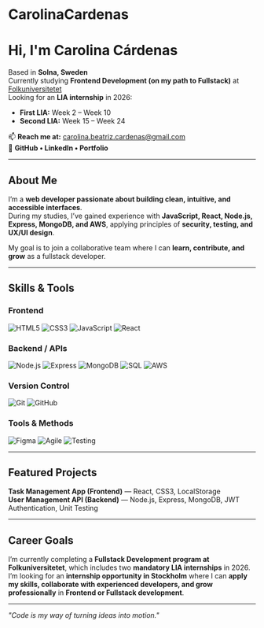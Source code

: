 # CarolinaCardenas

# Hi, I'm Carolina Cárdenas

  Based in **Solna, Sweden**  
  Currently studying **Frontend Development (on my path to Fullstack)** at [Folkuniversitetet](https://www.folkuniversitetet.se/)  
  Looking for an **LIA internship** in 2026:  
- **First LIA:** Week 2 – Week 10  
- **Second LIA:** Week 15 – Week 24  

📫 **Reach me at:** carolina.beatriz.cardenas@gmail.com  
🔗 **GitHub • LinkedIn • Portfolio**

---

##  About Me

I’m a **web developer passionate about building clean, intuitive, and accessible interfaces**.  
During my studies, I’ve gained experience with **JavaScript, React, Node.js, Express, MongoDB, and AWS**, applying principles of **security, testing, and UX/UI design**.  

My goal is to join a collaborative team where I can **learn, contribute, and grow** as a fullstack developer.

---

##  Skills & Tools

### Frontend
![HTML5](https://img.shields.io/badge/HTML5-E34F26?style=for-the-badge&logo=html5&logoColor=white)
![CSS3](https://img.shields.io/badge/CSS3-1572B6?style=for-the-badge&logo=css3&logoColor=white)
![JavaScript](https://img.shields.io/badge/JavaScript-F7DF1E?style=for-the-badge&logo=javascript&logoColor=black)
![React](https://img.shields.io/badge/React-20232A?style=for-the-badge&logo=react&logoColor=61DAFB)

### Backend / APIs
![Node.js](https://img.shields.io/badge/Node.js-339933?style=for-the-badge&logo=node.js&logoColor=white)
![Express](https://img.shields.io/badge/Express.js-404D59?style=for-the-badge)
![MongoDB](https://img.shields.io/badge/MongoDB-4EA94B?style=for-the-badge&logo=mongodb&logoColor=white)
![SQL](https://img.shields.io/badge/SQL-4479A1?style=for-the-badge&logo=postgresql&logoColor=white)
![AWS](https://img.shields.io/badge/AWS-FF9900?style=for-the-badge&logo=amazonaws&logoColor=white)

### Version Control
![Git](https://img.shields.io/badge/Git-F05032?style=for-the-badge&logo=git&logoColor=white)
![GitHub](https://img.shields.io/badge/GitHub-181717?style=for-the-badge&logo=github&logoColor=white)

### Tools & Methods
![Figma](https://img.shields.io/badge/Figma-F24E1E?style=for-the-badge&logo=figma&logoColor=white)
![Agile](https://img.shields.io/badge/Agile-2496ED?style=for-the-badge&logo=scrumalliance&logoColor=white)
![Testing](https://img.shields.io/badge/Testing-6DB33F?style=for-the-badge&logo=jest&logoColor=white)

---

##  Featured Projects

**Task Management App (Frontend)** — React, CSS3, LocalStorage  
 **User Management API (Backend)** — Node.js, Express, MongoDB, JWT Authentication, Unit Testing  

---

##  Career Goals

I’m currently completing a **Fullstack Development program at Folkuniversitetet**, which includes two **mandatory LIA internships** in 2026.  
I’m looking for an **internship opportunity in Stockholm** where I can **apply my skills, collaborate with experienced developers, and grow professionally** in **Frontend or Fullstack development**.

---

 *"Code is my way of turning ideas into motion."*


